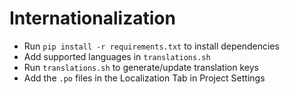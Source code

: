 # Internationalization

- Run `pip install -r requirements.txt` to install dependencies
- Add supported languages in `translations.sh`
- Run `translations.sh` to generate/update translation keys
- Add the `.po` files in the Localization Tab in Project Settings
